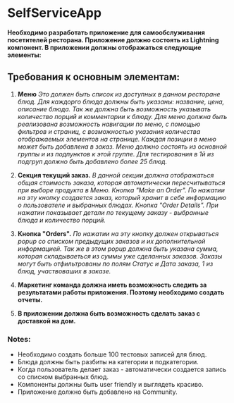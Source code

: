 # SelfServiceApp
**Необходимо разработать приложение для самообслуживания посетителей ресторана.
Приложение должно состоять из Lightning компонент. В приложении должны отображаться следующие элементы:**
 
## Требования к основным элементам:
 1. **Меню** 
*Это должен быть список из доступных в данном ресторане блюд. Для каждорго блюда должны быть указаны: название, цена, описание блюда. Так же должна быть возможность указывать количество порций и комментарии к блюду.
Для меню должна быть реализована возможность навигации по меню, с помощью фильтров и страниц, с возможностью указания количества отображаемых элементов на странице.
Каждая позиции в меню может быть добавлена в заказ. Меню должно состоять из основной группы и из подпунктов к этой группе. Для тестирования в 1й из подгруп должно быть добавлено более 25 блюд.*
 
 2. **Секция текущий заказ.**
  *В данной секции должна отображаться общая стоимость заказа, которая автоматически пересчитываться при выборе продукта в Меню.
  Кнопка "Make an Order". По нажатии на эту кнопку создается заказ, который хранит в себе информацию о пользователе и выбранных блюдах.
  Кнопка "Order Details". При нажатии показывает детали по текущему заказу - выбранные блюда и количество порций.*
 
 3. **Кнопка "Orders".**
  *По нажатии на эту кнопку должен открываться popup со списком предыдущих заказов и их дополнительной информацией. Так же в этом popup должна быть указана сумма, которая складываеться из суммы уже сделанных заказов. Заказы могут быть отфильтрованы по полям Статус и Дата заказа, 1 из блюд, участвоваших в заказе.*

 4. **Маркетинг команда должна иметь возможность следить за результатами работы приложения. Поэтому необходимо создать отчеты.**
 5. **В приложении должна быть возможность сделать заказ с доставкой на дом.**

 ### Notes:
 - Необходимо создать больше 100 тестовых записей для блюд. 
 - Блюда должны быть разбиты на категории и подкатегории.
 - Когда пользователь делает заказ -  автоматически создается запись со списком выбранных блюд.
 - Компоненты должны быть user friendly и выглядеть красиво.
 - Приложение должно быть добавлено на Community.